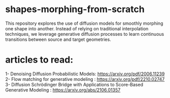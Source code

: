 # shapes-morphing-from-scratch
This repository explores the use of diffusion models for smoothly morphing one shape into another. Instead of relying on traditional interpolation techniques, we leverage generative diffusion processes to learn continuous transitions between source and target geometries.

# articles to read: 
1- Denoising Diffusion Probabilistic Models: https://arxiv.org/pdf/2006.11239
2- Flow matching for generative modeling : https://arxiv.org/pdf/2210.02747
3- Diffusion Schrödinger Bridge with Applications to Score-Based Generative Modeling : https://arxiv.org/abs/2106.01357


